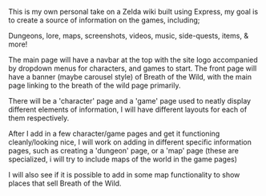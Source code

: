 This is my own personal take on a Zelda wiki built using Express, my goal is to create a source of information on the games, including;

Dungeons, lore, maps, screenshots, videos, music, side-quests, items, & more!


The main page will have a navbar at the top with the site logo accompanied by dropdown menus for characters, and games to start. The front page will have a banner (maybe carousel style) of Breath of the Wild, with the main page linking to the breath of the wild page primarily.


There will be a 'character' page and a 'game' page used to neatly display different elements of information, I will have different layouts for each of them respectively.

After I add in a few character/game pages and get it functioning cleanly/looking nice, I will work on adding in different specific information pages, such as creating a 'dungeon' page, or a 'map' page (these are specialized, i will try to include maps of the world in the game pages)

I will also see if it is possible to add in some map functionality to show places that sell Breath of the Wild.